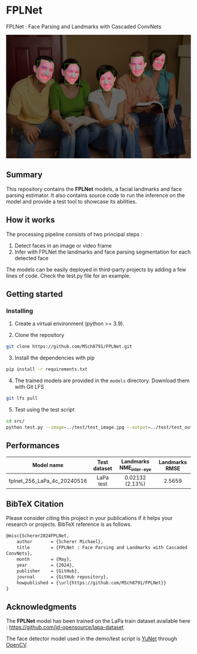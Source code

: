 # FPLNet
FPLNet : Face Parsing and Landmarks with Cascaded ConvNets

![demo](doc/image1.jpg)

## Summary

This repository contains the <b>FPLNet</b> models, a facial landmarks and face parsing estimator. It also contains source code to run the inference on the model and provide a test tool to showcase its abilities.

## How it works

The processing pipeline consists of two principal steps :
1. Detect faces in an image or video frame
2. Infer with FPLNet the landmarks and face parsing segmentation for each detected face

The models can be easily deployed in third-party projects by adding a few lines of code. Check the test.py file for an example.

## Getting started
### Installing

1. Create a virtual environment (python >= 3.9).

2. Clone the repository
```bash
git clone https://github.com/MSch8791/FPLNet.git
```

3. Install the dependencies with pip
```bash
pip install -r requirements.txt
```

4. The trained models are provided in the `models` directory. Download them with Git LFS
```bash
git lfs pull
```

5. Test using the test script
```bash
cd src/
python test.py --image=../test/test_image.jpg --output=../test/test_output.jpg
```

## Performances

Model name | Test dataset | Landmarks NME<sub>inter-eye</sub> | Landmarks RMSE |
:---: | :---: | :---: | :---: |
fplnet_256_LaPa_4c_20240516 | LaPa test | 0.02132 (2.13%) | 2.5659 |

## BibTeX Citation

Please consider citing this project in your publications if it helps your research or projects. BibTeX reference is as follows.
```
@misc{Scherer2024FPLNet,
    author       = {Scherer Michael},
    title        = {FPLNet : Face Parsing and Landmarks with Cascaded ConvNets},
    month        = {May},
    year         = {2024},
    publisher    = {GitHub},
    journal      = {GitHub repository},
    howpublished = {\url{https://github.com/MSch8791/FPLNet}}
}
```

## Acknowledgments

The <b>FPLNet</b> model has been trained on the LaPa train dataset available here : https://github.com/jd-opensource/lapa-dataset

The face detector model used in the demo/test script is [YuNet](https://github.com/ShiqiYu/libfacedetection) through [OpenCV](https://github.com/opencv).
